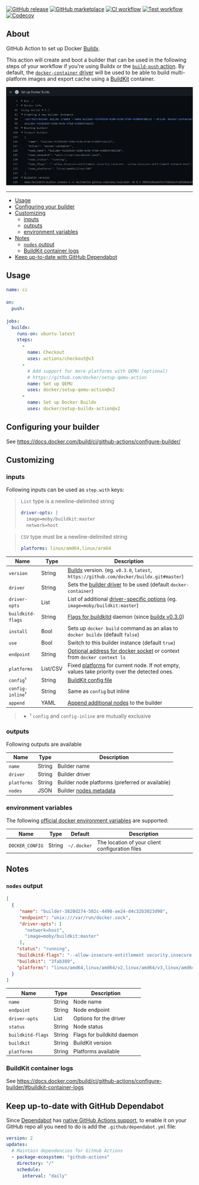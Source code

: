 [![GitHub release](https://img.shields.io/github/release/docker/setup-buildx-action.svg?style=flat-square)](https://github.com/docker/setup-buildx-action/releases/latest)
[![GitHub marketplace](https://img.shields.io/badge/marketplace-docker--setup--buildx-blue?logo=github&style=flat-square)](https://github.com/marketplace/actions/docker-setup-buildx)
[![CI workflow](https://img.shields.io/github/workflow/status/docker/setup-buildx-action/ci?label=ci&logo=github&style=flat-square)](https://github.com/docker/setup-buildx-action/actions?workflow=ci)
[![Test workflow](https://img.shields.io/github/workflow/status/docker/setup-buildx-action/test?label=test&logo=github&style=flat-square)](https://github.com/docker/setup-buildx-action/actions?workflow=test)
[![Codecov](https://img.shields.io/codecov/c/github/docker/setup-buildx-action?logo=codecov&style=flat-square)](https://codecov.io/gh/docker/setup-buildx-action)

## About

GitHub Action to set up Docker [Buildx](https://github.com/docker/buildx).

This action will create and boot a builder that can be used in the following
steps of your workflow if you're using Buildx or the [`build-push` action](https://github.com/docker/build-push-action/).
By default, the [`docker-container` driver](https://docs.docker.com/build/building/drivers/docker-container/)
will be used to be able to build multi-platform images and export cache using
a [BuildKit](https://github.com/moby/buildkit) container.

![Screenshot](.github/setup-buildx-action.png)

___

* [Usage](#usage)
* [Configuring your builder](#configuring-your-builder)
* [Customizing](#customizing)
  * [inputs](#inputs)
  * [outputs](#outputs)
  * [environment variables](#environment-variables)
* [Notes](#notes)
  * [`nodes` output](#nodes-output)
  * [BuildKit container logs](#buildkit-container-logs)
* [Keep up-to-date with GitHub Dependabot](#keep-up-to-date-with-github-dependabot)

## Usage

```yaml
name: ci

on:
  push:

jobs:
  buildx:
    runs-on: ubuntu-latest
    steps:
      -
        name: Checkout
        uses: actions/checkout@v3
      -
        # Add support for more platforms with QEMU (optional)
        # https://github.com/docker/setup-qemu-action
        name: Set up QEMU
        uses: docker/setup-qemu-action@v2
      -
        name: Set up Docker Buildx
        uses: docker/setup-buildx-action@v2
```

## Configuring your builder

See https://docs.docker.com/build/ci/github-actions/configure-builder/

## Customizing

### inputs

Following inputs can be used as `step.with` keys:

> `List` type is a newline-delimited string
> ```yaml
> driver-opts: |
>   image=moby/buildkit:master
>   network=host
> ```

> `CSV` type must be a newline-delimited string
> ```yaml
> platforms: linux/amd64,linux/arm64
> ```

| Name              | Type     | Description                                                                                                                                                                                     |
|-------------------|----------|-------------------------------------------------------------------------------------------------------------------------------------------------------------------------------------------------|
| `version`         | String   | [Buildx](https://github.com/docker/buildx) version. (eg. `v0.3.0`, `latest`, `https://github.com/docker/buildx.git#master`)                                                                     |
| `driver`          | String   | Sets the [builder driver](https://docs.docker.com/engine/reference/commandline/buildx_create/#driver) to be used (default `docker-container`)                                                   |
| `driver-opts`     | List     | List of additional [driver-specific options](https://docs.docker.com/engine/reference/commandline/buildx_create/#driver-opt) (eg. `image=moby/buildkit:master`)                                 |
| `buildkitd-flags` | String   | [Flags for buildkitd](https://docs.docker.com/engine/reference/commandline/buildx_create/#buildkitd-flags) daemon (since [buildx v0.3.0](https://github.com/docker/buildx/releases/tag/v0.3.0)) |
| `install`         | Bool     | Sets up `docker build` command as an alias to `docker buildx` (default `false`)                                                                                                                 |
| `use`             | Bool     | Switch to this builder instance (default `true`)                                                                                                                                                |
| `endpoint`        | String   | [Optional address for docker socket](https://docs.docker.com/engine/reference/commandline/buildx_create/#description) or context from `docker context ls`                                       |
| `platforms`       | List/CSV | Fixed [platforms](https://docs.docker.com/engine/reference/commandline/buildx_create/#platform) for current node. If not empty, values take priority over the detected ones.                    |
| `config`¹         | String   | [BuildKit config file](https://docs.docker.com/engine/reference/commandline/buildx_create/#config)                                                                                              |
| `config-inline`¹  | String   | Same as `config` but inline                                                                                                                                                                     |
| `append`          | YAML     | [Append additional nodes](docs/advanced/append-nodes.md) to the builder                                                                                                                         |

> * ¹ `config` and `config-inline` are mutually exclusive

### outputs

Following outputs are available

| Name        | Type   | Description                                     |
|-------------|--------|-------------------------------------------------|
| `name`      | String | Builder name                                    |
| `driver`    | String | Builder driver                                  |
| `platforms` | String | Builder node platforms (preferred or available) |
| `nodes`     | JSON   | Builder [nodes metadata](#nodes-output)         |

### environment variables

The following [official docker environment variables](https://docs.docker.com/engine/reference/commandline/cli/#environment-variables) are supported:

| Name            | Type   | Default     | Description                                     |
|-----------------|--------|-------------|-------------------------------------------------|
| `DOCKER_CONFIG` | String | `~/.docker` | The location of your client configuration files |

## Notes

### `nodes` output

```json
[
  {
     "name": "builder-3820d274-502c-4498-ae24-d4c32b3023d90",
     "endpoint": "unix:///var/run/docker.sock",
     "driver-opts": [
       "network=host",
       "image=moby/buildkit:master"
     ],
    "status": "running",
    "buildkitd-flags": "--allow-insecure-entitlement security.insecure --allow-insecure-entitlement network.host",
    "buildkit": "3fab389",
    "platforms": "linux/amd64,linux/amd64/v2,linux/amd64/v3,linux/amd64/v4,linux/386"
  }
]
```

| Name              | Type   | Description                |
|-------------------|--------|----------------------------|
| `name`            | String | Node name                  |
| `endpoint`        | String | Node endpoint              |
| `driver-opts`     | List   | Options for the driver     |
| `status`          | String | Node status                |
| `buildkitd-flags` | String | Flags for buildkitd daemon |
| `buildkit`        | String | BuildKit version           |
| `platforms`       | String | Platforms available        |

### BuildKit container logs

See https://docs.docker.com/build/ci/github-actions/configure-builder/#buildkit-container-logs

## Keep up-to-date with GitHub Dependabot

Since [Dependabot](https://docs.github.com/en/github/administering-a-repository/keeping-your-actions-up-to-date-with-github-dependabot)
has [native GitHub Actions support](https://docs.github.com/en/github/administering-a-repository/configuration-options-for-dependency-updates#package-ecosystem),
to enable it on your GitHub repo all you need to do is add the `.github/dependabot.yml` file:

```yaml
version: 2
updates:
  # Maintain dependencies for GitHub Actions
  - package-ecosystem: "github-actions"
    directory: "/"
    schedule:
      interval: "daily"
```
